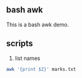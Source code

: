 ## bash awk
This is a bash awk demo.

## scripts

1. list names

```bash
awk '{print $2}' marks.txt
```
